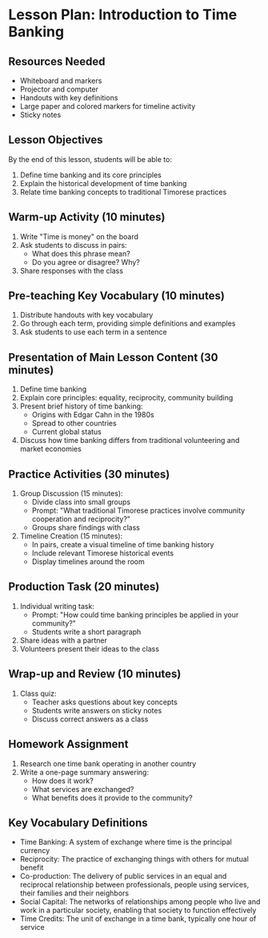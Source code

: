 # Lesson Plan: Introduction to Time Banking

## Resources Needed
- Whiteboard and markers
- Projector and computer
- Handouts with key definitions
- Large paper and colored markers for timeline activity
- Sticky notes

## Lesson Objectives
By the end of this lesson, students will be able to:
1. Define time banking and its core principles
2. Explain the historical development of time banking
3. Relate time banking concepts to traditional Timorese practices

## Warm-up Activity (10 minutes)
1. Write "Time is money" on the board
2. Ask students to discuss in pairs:
   - What does this phrase mean?
   - Do you agree or disagree? Why?
3. Share responses with the class

## Pre-teaching Key Vocabulary (10 minutes)
1. Distribute handouts with key vocabulary
2. Go through each term, providing simple definitions and examples
3. Ask students to use each term in a sentence

## Presentation of Main Lesson Content (30 minutes)
1. Define time banking
2. Explain core principles: equality, reciprocity, community building
3. Present brief history of time banking:
   - Origins with Edgar Cahn in the 1980s
   - Spread to other countries
   - Current global status
4. Discuss how time banking differs from traditional volunteering and market economies

## Practice Activities (30 minutes)
1. Group Discussion (15 minutes):
   - Divide class into small groups
   - Prompt: "What traditional Timorese practices involve community cooperation and reciprocity?"
   - Groups share findings with class
2. Timeline Creation (15 minutes):
   - In pairs, create a visual timeline of time banking history
   - Include relevant Timorese historical events
   - Display timelines around the room

## Production Task (20 minutes)
1. Individual writing task:
   - Prompt: "How could time banking principles be applied in your community?"
   - Students write a short paragraph
2. Share ideas with a partner
3. Volunteers present their ideas to the class

## Wrap-up and Review (10 minutes)
1. Class quiz:
   - Teacher asks questions about key concepts
   - Students write answers on sticky notes
   - Discuss correct answers as a class

## Homework Assignment
1. Research one time bank operating in another country
2. Write a one-page summary answering:
   - How does it work?
   - What services are exchanged?
   - What benefits does it provide to the community?

## Key Vocabulary Definitions
- Time Banking: A system of exchange where time is the principal currency
- Reciprocity: The practice of exchanging things with others for mutual benefit
- Co-production: The delivery of public services in an equal and reciprocal relationship between professionals, people using services, their families and their neighbors
- Social Capital: The networks of relationships among people who live and work in a particular society, enabling that society to function effectively
- Time Credits: The unit of exchange in a time bank, typically one hour of service